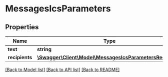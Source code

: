 # MessagesIcsParameters

## Properties
Name | Type | Description | Notes
------------ | ------------- | ------------- | -------------
**text** | **string** |  | 
**recipients** | [**\Swagger\Client\Model\MessagesIcsParametersRecipients**](MessagesIcsParametersRecipients.md) |  | 

[[Back to Model list]](../README.md#documentation-for-models) [[Back to API list]](../README.md#documentation-for-api-endpoints) [[Back to README]](../README.md)


